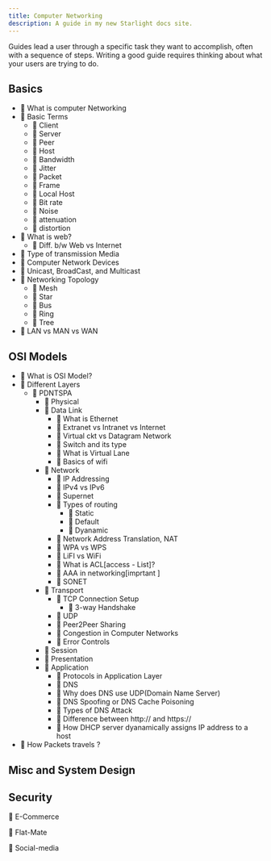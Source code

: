 ```yaml
---
title: Computer Networking
description: A guide in my new Starlight docs site.
---
```


Guides lead a user through a specific task they want to accomplish, often with a sequence of steps.
Writing a good guide requires thinking about what your users are trying to do.

## Basics
- 💁 What is computer Networking
- 💁 Basic Terms
    - 💁 Client
    - 💁 Server
    - 💁 Peer
    - 💁 Host
    - 💁 Bandwidth
    - 💁 Jitter
    - 💁 Packet
    - 💁 Frame
    - 💁 Local Host
    - 💁 Bit rate
    - 💁 Noise
    - 💁 attenuation
    - 💁 distortion
- 💁 What is web?
    - 💁 Diff. b/w Web vs Internet
- 💁 Type of transmission Media
- 💁 Computer Network Devices
- 💁 Unicast, BroadCast, and Multicast
- 💁 Networking Topology
    - 💁 Mesh
    - 💁 Star
    - 💁 Bus
    - 💁 Ring
    - 💁 Tree
- 💁 LAN vs MAN vs WAN
## OSI Models
- 💁 What is OSI Model?
- 💁 Different Layers
    - 💁 PDNTSPA
        - 💁 Physical
        - 💁 Data Link
            - 💁 What is Ethernet
            - 💁 Extranet vs Intranet vs Internet
            - 💁 Virtual ckt vs Datagram Network
            - 💁 Switch and its type
            - 💁 What is Virtual Lane
            - 💁 Basics of wifi
        - 💁 Network
            - 💁 IP Addressing
            - 💁 IPv4 vs IPv6
            - 💁 Supernet
            - 💁 Types of routing
                - 💁 Static
                - 💁 Default
                - 💁 Dyanamic
            - 💁 Network Address Translation, NAT
            - 💁 WPA vs WPS
            - 💁 LiFI vs WiFi
            - 💁 What is ACL[access - List]?
            - 💁 AAA in networking[imprtant ]
            - 💁 SONET
        - 💁 Transport
            - 💁 TCP Connection Setup
                - 💁 3-way Handshake
            - 💁 UDP
            - 💁 Peer2Peer Sharing
            - 💁 Congestion in Computer Networks
            - 💁 Error Controls
        - 💁 Session
        - 💁 Presentation
        - 💁 Application
            - 💁 Protocols in Application Layer
            - 💁 DNS
            - 💁 Why does DNS use UDP(Domain Name Server)
            - 💁 DNS Spoofing or DNS Cache Poisoning
            - 💁 Types of DNS Attack
            - 💁 Difference between http:// and https://
            - 💁 How DHCP server dyanamically assigns IP address to a host
- 💁 How Packets travels ?

## Misc and System Design
## Security

💁 E-Commerce

💁 Flat-Mate

💁 Social-media

